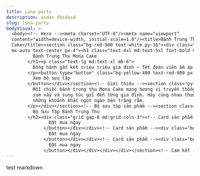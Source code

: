 ```yaml
---
title: Luna party
description: asdas đâsdasd
slug: luna-party
bodyVisual: >-
  <body><!-- Hero --><meta charset="UTF-8"/><meta name="viewport"
  content="width=device-width, initial-scale=1.0"/><title>Bánh Trung Thu Mona
  Cake</title><section class="bg-red-900 text-white py-16"><div class="container
  mx-auto text-center px-4"><h1 class="text-4xl md:text-5xl font-bold mb-4">
          Bánh Trung Thu Mona Cake
        </h1><p class="text-lg md:text-xl mb-6">
          Đồng hành gắn kết triệu triệu gia đình – Tết đoàn viên ấm áp
        </p><button type="button" class="bg-yellow-400 text-red-900 px-6 py-3 rounded-lg font-semibold hover:bg-yellow-300 transition">
          Xem bộ sưu tập
        </button></div></section><!-- Giới thiệu --><section class="py-12"><div class="container mx-auto px-4 text-center max-w-2xl"><h2 class="text-3xl font-bold text-red-900 mb-4">Tết Đoàn Viên</h2><p class="text-gray-700 leading-relaxed">
          Mỗi chiếc bánh trung thu Mona Cake mang hương vị truyền thống, là lời chúc
          sum vầy và sung túc gửi đến từng gia đình. Hãy cùng nhau thưởng thức
          những khoảnh khắc ngọt ngào bên trăng rằm.
        </p></div></section><!-- Bộ sưu tập sản phẩm --><section class="bg-yellow-100 py-12"><div class="container mx-auto px-4"><h2 class="text-3xl font-bold text-center text-red-900 mb-10">
          Bộ Sưu Tập Bánh Trung Thu
        </h2><div class="grid gap-8 md:grid-cols-3"><!-- Card sản phẩm --><div class="bg-white rounded-lg shadow hover:shadow-lg transition"><img src="https://via.placeholder.com/400x250" alt="Bánh nướng" class="rounded-t-lg w-full"/><div class="p-6 text-center"><h3 class="text-xl font-semibold mb-2">Bánh Nướng Thập Cẩm</h3><p class="text-gray-600 mb-4">Ngọt ngào vị truyền thống</p><p class="font-bold text-red-900 text-lg mb-4">200.000₫ / hộp</p><button type="button" class="bg-red-900 text-white px-4 py-2 rounded-lg hover:bg-red-700">
                Đặt mua ngay
              </button></div></div><!-- Card sản phẩm --><div class="bg-white rounded-lg shadow hover:shadow-lg transition"><img src="https://via.placeholder.com/400x250" alt="Bánh dẻo" class="rounded-t-lg w-full"/><div class="p-6 text-center"><h3 class="text-xl font-semibold mb-2">Bánh Dẻo Trà Xanh</h3><p class="text-gray-600 mb-4">Thanh mát vị tự nhiên</p><p class="font-bold text-red-900 text-lg mb-4">180.000₫ / hộp</p><button type="button" class="bg-red-900 text-white px-4 py-2 rounded-lg hover:bg-red-700">
                Đặt mua ngay
              </button></div></div><!-- Card sản phẩm --><div class="bg-white rounded-lg shadow hover:shadow-lg transition"><img src="https://via.placeholder.com/400x250" alt="Bánh thượng hạng" class="rounded-t-lg w-full"/><div class="p-6 text-center"><h3 class="text-xl font-semibold mb-2">Combo Đoàn Viên</h3><p class="text-gray-600 mb-4">Hộp quà sang trọng</p><p class="font-bold text-red-900 text-lg mb-4">500.000₫ / hộp</p><button type="button" class="bg-red-900 text-white px-4 py-2 rounded-lg hover:bg-red-700">
                Đặt mua ngay
              </button></div></div></div></div></section><!-- Cam kết --><section class="py-12"><div class="container mx-auto px-4 grid md:grid-cols-4 gap-8 text-center"><div><div class="text-4xl mb-2">🌕</div><p class="font-semibold">Hàng mới mỗi ngày</p></div><div><div class="text-4xl mb-2">🍃</div><p class="font-semibold">Không chất bảo quản</p></div><div><div class="text-4xl mb-2">🏠</div><p class="font-semibold">100% Nhà làm</p></div><div><div class="text-4xl mb-2">📞</div><p class="font-semibold">Hỗ trợ tận tâm</p></div></div></section><!-- Footer --><footer class="bg-red-900 text-white py-6"><div class="container mx-auto text-center"><p class="mb-2">© 2025 Mona Cake. Tất cả các quyền được bảo lưu.</p><p>Hotline: 0123 456 789 | Địa chỉ: 123 Đường Trung Thu, Hà Nội</p></div></footer></body><style>* { box-sizing: border-box; } body {margin: 0;}*{box-sizing:border-box;}body{margin-top:0px;margin-right:0px;margin-bottom:0px;margin-left:0px;}</style>
---
```

test markdown
